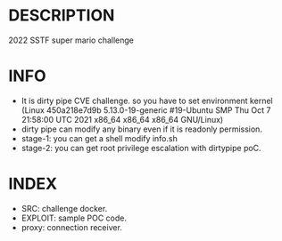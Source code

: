 # DESCRIPTION 
2022 SSTF super mario challenge

# INFO
- It is dirty pipe CVE challenge. so you have to set environment kernel (Linux 450a218e7d9b 5.13.0-19-generic #19-Ubuntu SMP Thu Oct 7 21:58:00 UTC 2021 x86_64 x86_64 x86_64 GNU/Linux)
- dirty pipe can modify any binary even if it is readonly permission.
- stage-1: you can get a shell modify info.sh 
- stage-2: you can get root privilege escalation with dirtypipe poC. 

# INDEX
- SRC: challenge docker. 
- EXPLOIT: sample POC code.
- proxy: connection receiver. 
